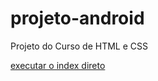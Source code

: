 # projeto-android
  Projeto do Curso de HTML e CSS

<a href="https://luarasporl.github.io/Desafio-CSS/Projeto-Android/"> executar o index direto </a>